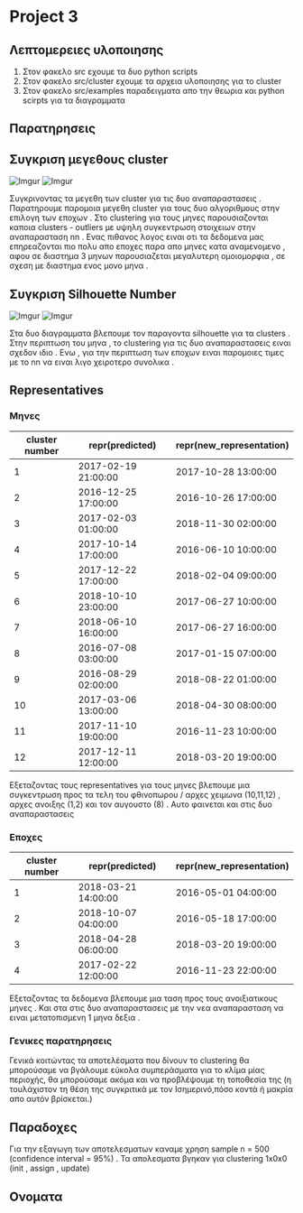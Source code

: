 # Project 3

## Λεπτομερειες υλοποιησης

 1. Στον φακελο src εχουμε τα δυο python scripts 
 2. Στον φακελο src/cluster εχουμε τα αρχεια υλοποιησης για το cluster
 3. Στον φακελο src/examples παραδειγματα απο την θεωρια και python scirpts για τα διαγραμματα
 

## Παρατηρησεις

## Συγκριση μεγεθους cluster
 
![Imgur](https://i.imgur.com/jaLaeTT.png)
![Imgur](https://i.imgur.com/HdxCyDG.png)

Συγκρινοντας τα μεγεθη των cluster για τις δυο αναπαραστασεις . Παρατηρουμε παρομοια μεγεθη cluster για τους δυο αλγοριθμους στην επιλογη των εποχων . Στο clustering για τους μηνες παρουσιαζονται καποια clusters - outliers με υψηλη συγκεντρωση στοιχειων στην αναπαρασταση nn . Ενας πιθανος λογος ειναι οτι τα δεδομενα μας επηρεαζονται πιο πολυ απο εποχες παρα απο μηνες κατα αναμενομενο , αφου σε διαστημα 3 μηνων παρουσιαζεται μεγαλυτερη ομοιομορφια , σε σχεση με διαστημα ενος μονο μηνα .

## Συγκριση Silhouette Number

![Imgur](https://i.imgur.com/DzNqLkW.png)
![Imgur](https://i.imgur.com/RJ3Cziv.png)

Στα δυο διαγραμματα βλεπουμε τον παραγοντα silhouette για τα clusters . Στην περιπτωση του μηνα , το clustering για τις δυο αναπαραστασεις ειναι σχεδον ιδιο . Ενω , για την περιπτωση των εποχων ειναι παρομοιες τιμες με το nn να ειναι λιγο χειροτερο συνολικα . 

## Representatives 

### Μηνες 

| cluster number | repr(predicted) | repr(new_representation) |
| --- | ---- | ---- |
| 1 |  2017-02-19 21:00:00 | 2017-10-28 13:00:00 |
| 2 | 2016-12-25 17:00:00 | 2016-10-26 17:00:00 |
| 3 | 2017-02-03 01:00:00 | 2018-11-30 02:00:00 |
| 4 | 2017-10-14 17:00:00 | 2016-06-10 10:00:00 |
| 5 | 2017-12-22 17:00:00 | 2018-02-04 09:00:00 |
| 6 |  2018-10-10 23:00:00 | 2017-06-27 10:00:00 |
| 7 | 2018-06-10 16:00:00 | 2017-06-27 16:00:00 |
| 8 | 2016-07-08 03:00:00 | 2017-01-15 07:00:00 |
| 9 | 2016-08-29 02:00:00 | 2018-08-22 01:00:00 |
| 10 | 2017-03-06 13:00:00 | 2018-04-30 08:00:00 |
| 11 | 2017-11-10 19:00:00 | 2016-11-23 10:00:00 |
| 12 | 2017-12-11 12:00:00 | 2018-03-20 19:00:00 |

Εξεταζοντας τους representatives για τους μηνες βλεπουμε μια συγκεντρωση προς τα τελη του φθινοπωρου / αρχες χειμωνα (10,11,12) , αρχες ανοιξης (1,2) και τον αυγουστο (8) . Αυτο φαινεται και στις δυο αναπαραστασεις

### Εποχες

| cluster number | repr(predicted) | repr(new_representation) |
| --- | ---- | ---- |
| 1 |  2018-03-21 14:00:00 | 2016-05-01 04:00:00 |
| 2 | 2018-10-07 04:00:00| 2016-05-18 17:00:00 |
| 3 | 2018-04-28 06:00:00 | 2018-03-20 19:00:00 |
| 4 | 2017-02-22 12:00:00 | 2016-11-23 22:00:00 |

Εξεταζοντας τα δεδομενα βλεπουμε μια ταση προς τους ανοιξιατικους μηνες . Και στα στις δυο αναπαραστασεις με την νεα αναπαρασταση να ειναι μετατοπισμενη 1 μηνα δεξια . 

### Γενικες παρατηρησεις
 Γενικά κοιτώντας τα αποτελέσματα που δίνουν το clustering θα μπορούσαμε να 
βγάλουμε εύκολα συμπεράσματα για το κλίμα μίας περιοχής, θα μπορούσαμε ακόμα και να 
προβλέψουμε τη τοποθεσία της (η τουλάχιστον τη θέση της συγκριτικά με τον Ισημερινό,πόσο
κοντά ή μακρία απο αυτόν βρίσκεται.)  

## Παραδοχες 

Για την εξαγωγη των αποτελεσματων καναμε χρηση sample n = 500 (confidence interval = 95%) . Τα απολεσματα βγηκαν για clustering 1x0x0 (init , assign , update)

## Ονοματα
